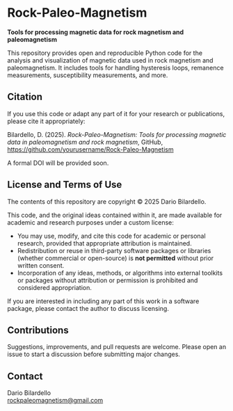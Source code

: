 # Rock-Paleo-Magnetism

**Tools for processing magnetic data for rock magnetism and paleomagnetism**

This repository provides open and reproducible Python code for the analysis and visualization of magnetic data used in rock magnetism and paleomagnetism. It includes tools for handling hysteresis loops, remanence measurements, susceptibility measurements, and more.

## Citation

If you use this code or adapt any part of it for your research or publications, please cite it appropriately:

Bilardello, D. (2025). *Rock-Paleo-Magnetism: Tools for processing magnetic data in paleomagnetism and rock magnetism*, GitHub, https://github.com/yourusername/Rock-Paleo-Magnetism

A formal DOI will be provided soon.

## License and Terms of Use

The contents of this repository are copyright © 2025 Dario Bilardello.

This code, and the original ideas contained within it, are made available for academic and research purposes under a custom license:

- You may use, modify, and cite this code for academic or personal research, provided that appropriate attribution is maintained.
- Redistribution or reuse in third-party software packages or libraries (whether commercial or open-source) is **not permitted** without prior written consent.
- Incorporation of any ideas, methods, or algorithms into external toolkits or packages without attribution or permission is prohibited and considered appropriation.

If you are interested in including any part of this work in a software package, please contact the author to discuss licensing.

## Contributions

Suggestions, improvements, and pull requests are welcome. Please open an issue to start a discussion before submitting major changes.

## Contact

Dario Bilardello  
rockpaleomagnetism@gmail.com
